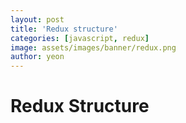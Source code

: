 ```yaml
---
layout: post
title: 'Redux structure'
categories: [javascript, redux]
image: assets/images/banner/redux.png
author: yeon
---
```


# Redux Structure


<br><br><br>
